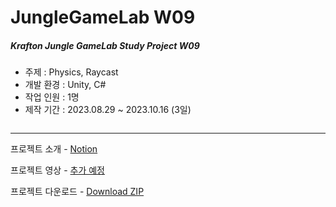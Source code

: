 # JungleGameLab W09  
##### Krafton Jungle GameLab Study Project W09  
   
- 주제 : Physics, Raycast
- 개발 환경 : Unity, C#  
- 작업 인원 : 1명
- 제작 기간 : 2023.08.29 ~ 2023.10.16 (3일)
  
![]()  

---
프로젝트 소개 - [Notion](https://pickle-orchestra-70c.notion.site/W09_-b9fa9bc1da61454d88c8db3d89a58376?pvs=4)  

프로젝트 영상 - [추가 예정]()  

프로젝트 다운로드 - [Download ZIP]()   

<br/>  
